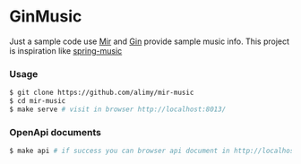 # GinMusic
Just a sample code use [Mir](https://github.com/alimy/mir) and [Gin](http://github.com/gin-gonic/gin) provide sample music info.
This project is inspiration like [spring-music](https://github.com/cloudfoundry-samples/spring-music)

### Usage
```bash
$ git clone https://github.com/alimy/mir-music
$ cd mir-music
$ make serve # visit in browser http://localhost:8013/
```

### OpenApi documents
```bash
$ make api # if success you can browser api document in http://localhost:8080
```